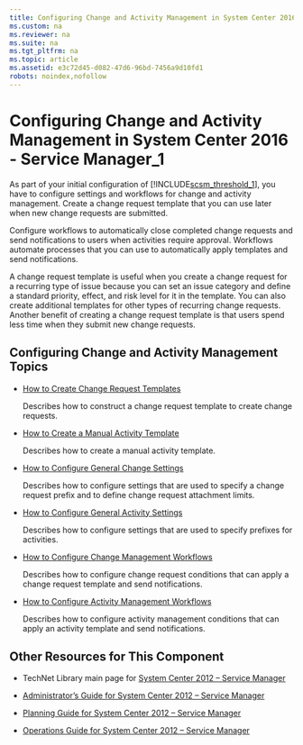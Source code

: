 ```yaml
---
title: Configuring Change and Activity Management in System Center 2016 - Service Manager_1
ms.custom: na
ms.reviewer: na
ms.suite: na
ms.tgt_pltfrm: na
ms.topic: article
ms.assetid: e3c72d45-d082-47d6-96bd-7456a9d10fd1
robots: noindex,nofollow
---
```

# Configuring Change and Activity Management in System Center 2016 - Service Manager_1
As part of your initial configuration of [!INCLUDE[scsm_threshold_1](Token/scsm_threshold_1_md.md)], you have to configure settings and workflows for change and activity management. Create a change request template that you can use later when new change requests are submitted.

Configure workflows to automatically close completed change requests and send notifications to users when activities require approval. Workflows automate processes that you can use to automatically apply templates and send notifications.

A change request template is useful when you create a change request for a recurring type of issue because you can set an issue category and define a standard priority, effect, and risk level for it in the template. You can also create additional templates for other types of recurring change requests. Another benefit of creating a change request template is that users spend less time when they submit new change requests.

## Configuring Change and Activity Management Topics

-   [How to Create Change Request Templates](How-to-Create-Change-Request-Templates.md)

    Describes how to construct a change request template to create change requests.

-   [How to Create a Manual Activity Template](How-to-Create-a-Manual-Activity-Template.md)

    Describes how to create a manual activity template.

-   [How to Configure General Change Settings](How-to-Configure-General-Change-Settings.md)

    Describes how to configure settings that are used to specify a change request prefix and to define change request attachment limits.

-   [How to Configure General Activity Settings](How-to-Configure-General-Activity-Settings.md)

    Describes how to configure settings that are used to specify prefixes for activities.

-   [How to Configure Change Management Workflows](How-to-Configure-Change-Management-Workflows.md)

    Describes how to configure change request conditions that can apply a change request template and send notifications.

-   [How to Configure Activity Management Workflows](How-to-Configure-Activity-Management-Workflows.md)

    Describes how to configure activity management conditions that can apply an activity template and send notifications.

## Other Resources for This Component

-   TechNet Library main page for [System Center 2012 – Service Manager](http://go.microsoft.com/fwlink/p/?LinkId=220655)

-   [Administrator’s Guide for System Center 2012 – Service Manager](http://go.microsoft.com/fwlink/p/?LinkId=209669)

-   [Planning Guide for System Center 2012 – Service Manager](http://go.microsoft.com/fwlink/p/?LinkId=209672)

-   [Operations Guide for System Center 2012 – Service Manager](http://go.microsoft.com/fwlink/p/?LinkId=220656)



